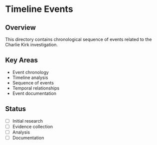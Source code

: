 # Timeline Events

## Overview
This directory contains chronological sequence of events related to the Charlie Kirk investigation.

## Key Areas
- Event chronology
- Timeline analysis
- Sequence of events
- Temporal relationships
- Event documentation

## Status
- [ ] Initial research
- [ ] Evidence collection
- [ ] Analysis
- [ ] Documentation